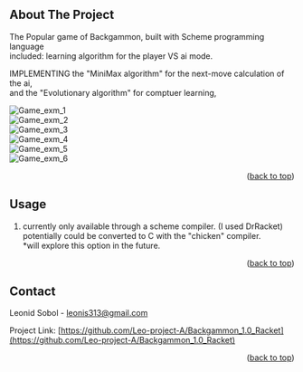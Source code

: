 
<a name="readme-top"></a>

<!-- ABOUT THE PROJECT -->
## About The Project

The Popular game of Backgammon, built with Scheme programming language  
    included: learning algorithm for the player VS ai mode.

IMPLEMENTING the "MiniMax algorithm" for the next-move calculation of the ai,  
and the "Evolutionary algorithm" for comptuer learning,

![Game_exm_1](https://user-images.githubusercontent.com/74867910/194925258-d4fedbd3-51a0-44d2-a1f0-e9b81d1f6f8b.png)  
![Game_exm_2](https://user-images.githubusercontent.com/74867910/194925311-c3e18abc-177c-46e5-8427-57adf89ccd32.png)  
![Game_exm_3](https://user-images.githubusercontent.com/74867910/194925323-06d5c383-2a1d-4aa7-942c-8ebe7275a91c.png)  
![Game_exm_4](https://user-images.githubusercontent.com/74867910/194925336-d640516b-8c0e-4d0b-82e3-32078599d562.png)  
![Game_exm_5](https://user-images.githubusercontent.com/74867910/194925342-e36799fd-ebb7-4075-8c7d-335a0cfd66ab.png)  
![Game_exm_6](https://user-images.githubusercontent.com/74867910/194925348-73e9833b-46c0-4fcc-8f64-031b3624eb70.png)  


<p align="right">(<a href="#readme-top">back to top</a>)</p>

<!-- USAGE EXAMPLES -->
## Usage

1. currently only available through a scheme compiler. (I used DrRacket)  
    potentially could be converted to C with the "chicken" compiler.  
    *will explore this option in the future.

<p align="right">(<a href="#readme-top">back to top</a>)</p>

<!-- CONTACT -->
## Contact

Leonid Sobol - leonis313@gmail.com

Project Link: [https://github.com/Leo-project-A/Backgammon_1.0_Racket](https://github.com/Leo-project-A/Backgammon_1.0_Racket)

<p align="right">(<a href="#readme-top">back to top</a>)</p>
